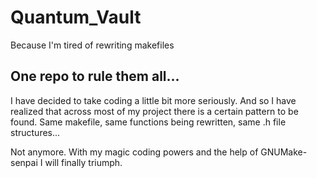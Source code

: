 # Quantum_Vault
Because I'm tired of rewriting makefiles

## One repo to rule them all...

I have decided to take coding a little bit more seriously. And so I have realized that across most of my project there is a certain pattern to be found.
Same makefile, same functions being rewritten, same .h file structures...

Not anymore.
With my magic coding powers and the help of GNUMake-senpai I will finally triumph.
